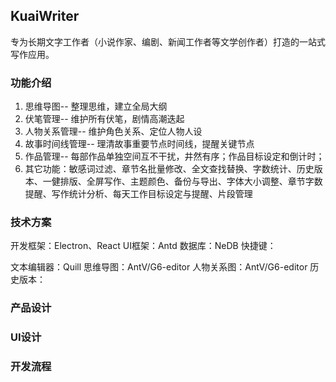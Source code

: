 ## KuaiWriter

专为长期文字工作者（小说作家、编剧、新闻工作者等文学创作者）打造的一站式写作应用。

### 功能介绍

1. 思维导图-- 整理思维，建立全局大纲
1. 伏笔管理-- 维护所有伏笔，剧情高潮迭起
1. 人物关系管理-- 维护角色关系、定位人物人设
1. 故事时间线管理-- 理清故事重要节点时间线，提醒关键节点
1. 作品管理-- 每部作品单独空间互不干扰，井然有序；作品目标设定和倒计时；
1. 其它功能：敏感词过滤、章节名批量修改、全文查找替换、字数统计、历史版本、一健排版、全屏写作、主题颜色、备份与导出、字体大小调整、章节字数提醒、写作统计分析、每天工作目标设定与提醒、片段管理


### 技术方案

开发框架：Electron、React
UI框架：Antd
数据库：NeDB
快捷键：

文本编辑器：Quill
思维导图：AntV/G6-editor
人物关系图：AntV/G6-editor
历史版本：

### 产品设计



### UI设计



### 开发流程



